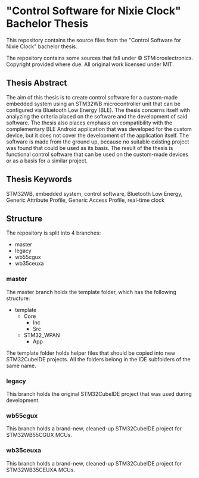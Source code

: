 # "Control Software for Nixie Clock" Bachelor Thesis

This repository contains the source files from the "Control Software for Nixie Clock" bachelor thesis.

The repository contains some sources that fall under ©️ STMicroelectronics. Copyright provided where due. All original work licensed under MIT.

## Thesis Abstract

The aim of this thesis is to create control software for a custom-made embedded system using an STM32WB microcontroller unit that can be configured via Bluetooth Low Energy (BLE). The thesis concerns itself with analyzing the criteria placed on the software and the development of said software. The thesis also places emphasis on compatibility with the complementary BLE Android application that was developed for the custom device, but it does not cover the development of the application itself. The software is made from the ground up, because no suitable existing project was found that could be used as its basis. The result of the thesis is functional control software that can be used on the custom-made devices or as a basis for a similar project.

## Thesis Keywords

STM32WB, embedded system, control software, Bluetooth Low Energy, Generic Attribute Profile, Generic Access Profile, real-time clock

## Structure

The repository is split into 4 branches:

- master
- legacy
- wb55cgux
- wb35ceuxa

### master

The master branch holds the template folder, which has the following structure:

- template
  - Core
    - Inc
    - Src
  - STM32_WPAN
    - App

The template folder holds helper files that should be copied into new STM32CubeIDE projects. All the folders belong in the IDE subfolders of the same name.

### legacy

This branch holds the original STM32CubeIDE project that was used during development.

### wb55cgux

This branch holds a brand-new, cleaned-up STM32CubeIDE project for STM32WB55CGUX MCUs.

### wb35ceuxa

This branch holds a brand-new, cleaned-up STM32CubeIDE project for STM32WB35CEUXA MCUs.
